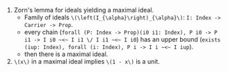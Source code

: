 1. Zorn's lemma for ideals yielding a maximal ideal.
   * Family of ideals `\(\left(I_{\alpha}\right)_{\alpha}\)`:
     `I: Index -> Carrier -> Prop`.
   * every chain (`forall (P: Index -> Prop)(i0 i1: Index), P i0 -> P i1 -> I i0 ~<~ I i1 \/ I i1 ~<~ I i0`)
     has an upper bound (`exists (iup: Index), forall (i: Index), P i -> I i ~<~ I iup`).
   * then there is a maximal ideal.
1. `\(x\)` in a maximal ideal implies `\(1 - x\)` is a unit.
